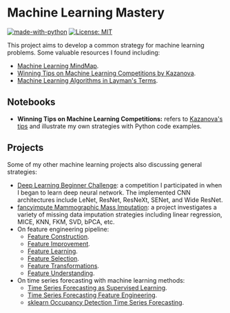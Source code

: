 # Machine Learning Mastery

[![made-with-python](https://img.shields.io/badge/Made%20with-Python-1f425f.svg)](https://www.python.org/) [![License: MIT](https://img.shields.io/badge/License-MIT-yellow.svg)](https://opensource.org/licenses/MIT)

This project aims to develop a common strategy for machine learning problems. Some valuable resources I found including:

* [Machine Learning MindMap](https://github.com/dformoso/machine-learning-mindmap).
* [Winning Tips on Machine Learning Competitions by Kazanova](https://www.hackerearth.com/practice/machine-learning/advanced-techniques/winning-tips-machine-learning-competitions-kazanova-current-kaggle-3/tutorial/).
* [Machine Learning Algorithms in Layman's Terms](https://towardsdatascience.com/@AudreyLorberfeld).

## Notebooks

* **Winning Tips on Machine Learning Competitions:** refers to [Kazanova's tips](https://www.hackerearth.com/practice/machine-learning/advanced-techniques/winning-tips-machine-learning-competitions-kazanova-current-kaggle-3/tutorial/) and illustrate my own strategies with Python code examples.

## Projects

Some of my other machine learning projects also discussing general strategies:
* [Deep Learning Beginner Challenge](https://github.com/yungshun317/deep-learning-beginner-challenge): a competition I participated in when I began to learn deep neural network. The implemented CNN architectures include LeNet, ResNet, ResNeXt, SENet, and Wide ResNet.
* [fancyimpute Mammographic Mass Imputation](https://github.com/yungshun317/fancyimpute-mammographic-mass-imputation.git): a project investigates a variety of missing data imputation strategies including linear regression, MICE, KNN, FKM, SVD, bPCA, etc.
* On feature engineering pipeline:
  * [Feature Construction](https://github.com/yungshun317/feature-construction.git).
  * [Feature Improvement](https://github.com/yungshun317/feature-improvement.git).
  * [Feature Learning](https://github.com/yungshun317/feature-learning.git).
  * [Feature Selection](https://github.com/yungshun317/feature-selection.git).
  * [Feature Transformations](https://github.com/yungshun317/feature-transformations.git).
  * [Feature Understanding](https://github.com/yungshun317/feature-understanding.git).
* On time series forecasting with machine learning methods:
  * [Time Series Forecasting as Supervised Learning](https://github.com/yungshun317/time-series-forecasting-as-supervised-learning.git).
  * [Time Series Forecasting Feature Engineering](https://github.com/yungshun317/time-series-forecasting-feature-engineering.git).
  * [sklearn Occupancy Detection Time Series Forecasting](https://github.com/yungshun317/sklearn-occupancy-detection-time-series-forecasting.git).
